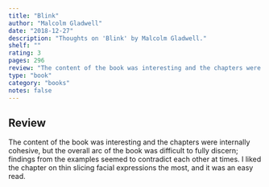 ```yaml
---
title: "Blink"
author: "Malcolm Gladwell"
date: "2018-12-27"
description: "Thoughts on 'Blink' by Malcolm Gladwell."
shelf: ""
rating: 3
pages: 296
review: "The content of the book was interesting and the chapters were internally cohesive, but the overall arc of the book was difficult to fully discern; findings from the examples seemed to contradict each other at times. I liked the chapter on thin slicing facial expressions the most, and it was an easy read."
type: "book"
category: "books"
notes: false
---
```


## Review

The content of the book was interesting and the chapters were internally cohesive, but the overall arc of the book was difficult to fully discern; findings from the examples seemed to contradict each other at times. I liked the chapter on thin slicing facial expressions the most, and it was an easy read.
